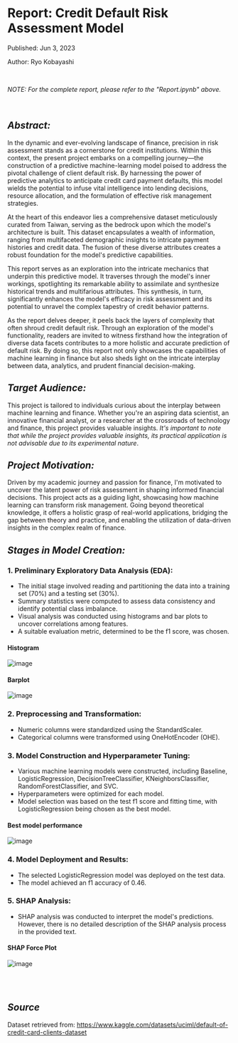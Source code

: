 # Report: Credit Default Risk Assessment Model

Published: Jun 3, 2023

Author: Ryo Kobayashi

<br/>

*NOTE: For the complete report, please refer to the "Report.ipynb" above.*

<br/>

## *Abstract:*
In the dynamic and ever-evolving landscape of finance, precision in risk assessment stands as a cornerstone for credit institutions. Within this context, the present project embarks on a compelling journey—the construction of a predictive machine-learning model poised to address the pivotal challenge of client default risk. By harnessing the power of predictive analytics to anticipate credit card payment defaults, this model wields the potential to infuse vital intelligence into lending decisions, resource allocation, and the formulation of effective risk management strategies.

At the heart of this endeavor lies a comprehensive dataset meticulously curated from Taiwan, serving as the bedrock upon which the model's architecture is built. This dataset encapsulates a wealth of information, ranging from multifaceted demographic insights to intricate payment histories and credit data. The fusion of these diverse attributes creates a robust foundation for the model's predictive capabilities.

This report serves as an exploration into the intricate mechanics that underpin this predictive model. It traverses through the model's inner workings, spotlighting its remarkable ability to assimilate and synthesize historical trends and multifarious attributes. This synthesis, in turn, significantly enhances the model's efficacy in risk assessment and its potential to unravel the complex tapestry of credit behavior patterns.

As the report delves deeper, it peels back the layers of complexity that often shroud credit default risk. Through an exploration of the model's functionality, readers are invited to witness firsthand how the integration of diverse data facets contributes to a more holistic and accurate prediction of default risk. By doing so, this report not only showcases the capabilities of machine learning in finance but also sheds light on the intricate interplay between data, analytics, and prudent financial decision-making.

## *Target Audience:*
This project is tailored to individuals curious about the interplay between machine learning and finance. Whether you're an aspiring data scientist, an innovative financial analyst, or a researcher at the crossroads of technology and finance, this project provides valuable insights. *It's important to note that while the project provides valuable insights, its practical application is not advisable due to its experimental nature*.

## *Project Motivation:*
Driven by my academic journey and passion for finance, I'm motivated to uncover the latent power of risk assessment in shaping informed financial decisions. This project acts as a guiding light, showcasing how machine learning can transform risk management. Going beyond theoretical knowledge, it offers a holistic grasp of real-world applications, bridging the gap between theory and practice, and enabling the utilization of data-driven insights in the complex realm of finance.

## *Stages in Model Creation:*

### 1. Preliminary Exploratory Data Analysis (EDA):
- The initial stage involved reading and partitioning the data into a training set (70%) and a testing set (30%).
- Summary statistics were computed to assess data consistency and identify potential class imbalance.
- Visual analysis was conducted using histograms and bar plots to uncover correlations among features.
- A suitable evaluation metric, determined to be the f1 score, was chosen.

#### Histogram
![image](https://github.com/Ryo-Kobayashi-95/Credit-Risk-Prediction-Model/assets/115038173/b30f2586-3b8c-4508-be59-3eb67125dd62)

#### Barplot
![image](https://github.com/Ryo-Kobayashi-95/Credit-Risk-Prediction-Model/assets/115038173/1eb3a147-92a5-4472-8899-7c48dad01617)

### 2. Preprocessing and Transformation:
- Numeric columns were standardized using the StandardScaler.
- Categorical columns were transformed using OneHotEncoder (OHE).

### 3. Model Construction and Hyperparameter Tuning:
- Various machine learning models were constructed, including Baseline, LogisticRegression, DecisionTreeClassifier, KNeighborsClassifier, RandomForestClassifier, and SVC.
- Hyperparameters were optimized for each model.
- Model selection was based on the test f1 score and fitting time, with LogisticRegression being chosen as the best model.

#### Best model performance
![image](https://github.com/Ryo-Kobayashi-95/Credit-Risk-Prediction-Model/assets/115038173/2fa081a4-38a5-4f61-9818-f2a14ce2cc0a)

### 4. Model Deployment and Results:
- The selected LogisticRegression model was deployed on the test data.
- The model achieved an f1 accuracy of 0.46.

### 5. SHAP Analysis:
- SHAP analysis was conducted to interpret the model's predictions. However, there is no detailed description of the SHAP analysis process in the provided text.

#### SHAP Force Plot
![image](https://github.com/Ryo-Kobayashi-95/Credit-Risk-Prediction-Model/assets/115038173/41c52930-d79e-43b5-9706-e6d79e8035c4)

<br/> <br/> 

## *Source*
Dataset retrieved from: https://www.kaggle.com/datasets/uciml/default-of-credit-card-clients-dataset
